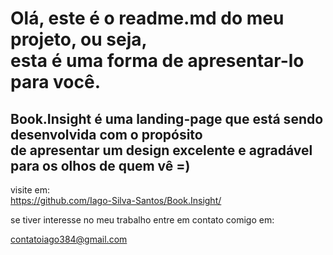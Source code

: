 <h1>Olá, este é o readme.md do meu projeto, ou seja, 
<br />
esta é uma forma de apresentar-lo para você.</h1>

<h2>Book.Insight é uma landing-page que está sendo desenvolvida com o propósito
<br />
de apresentar um design excelente e agradável para os olhos de quem vê =)</h2>

visite em:
<br />
https://github.com/Iago-Silva-Santos/Book.Insight/

se tiver interesse no meu trabalho entre em contato comigo em:
<br />

contatoiago384@gmail.com
